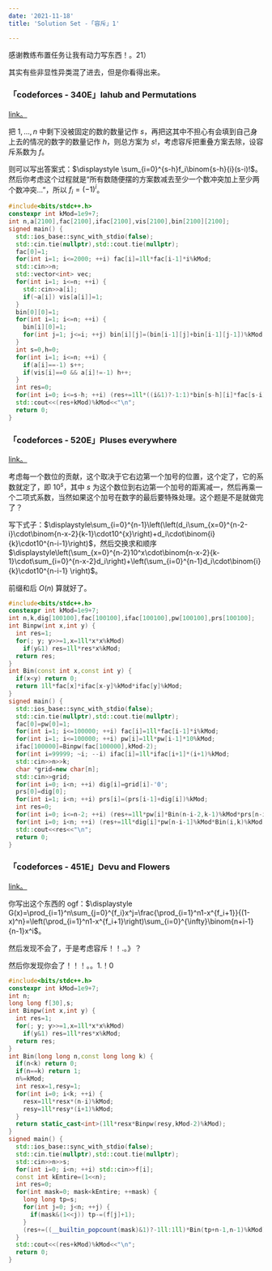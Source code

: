 ```yaml
---
date: '2021-11-18'
title: 'Solution Set -「容斥」1'

---
```


感谢教练布置任务让我有动力写东西！。21）

其实有些非显性异类混了进去，但是你看得出来。

### 「codeforces - 340E」Iahub and Permutations

[link。](http://codeforces.com/problemset/problem/340/E)

把 $1,\dots,n$ 中剩下没被固定的数的数量记作 $s$，再把这其中不担心有会填到自己身上去的情况的数字的数量记作 $h$，则总方案为 $s!$，考虑容斥把重叠方案去除，设容斥系数为 $f$。

则可以写出答案式：$\displaystyle \sum_{i=0}^{s-h}f_i\binom{s-h}{i}(s-i)!$。然后你考虑这个过程就是“所有数随便摆的方案数减去至少一个数冲突加上至少两个数冲突...”，所以 $f_i=(-1)^i$。

```cpp
#include<bits/stdc++.h>
constexpr int kMod=1e9+7;
int n,a[2100],fac[2100],ifac[2100],vis[2100],bin[2100][2100];
signed main() {
  std::ios_base::sync_with_stdio(false);
  std::cin.tie(nullptr),std::cout.tie(nullptr);
  fac[0]=1;
  for(int i=1; i<=2000; ++i) fac[i]=1ll*fac[i-1]*i%kMod;
  std::cin>>n;
  std::vector<int> vec;
  for(int i=1; i<=n; ++i) {
    std::cin>>a[i];
    if(~a[i]) vis[a[i]]=1;
  }
  bin[0][0]=1;
  for(int i=1; i<=n; ++i) {
    bin[i][0]=1;
    for(int j=1; j<=i; ++j) bin[i][j]=(bin[i-1][j]+bin[i-1][j-1])%kMod;
  }
  int s=0,h=0;
  for(int i=1; i<=n; ++i) {
    if(a[i]==-1) s++;
    if(vis[i]==0 && a[i]!=-1) h++;
  }
  int res=0;
  for(int i=0; i<=s-h; ++i) (res+=1ll*((i&1)?-1:1)*bin[s-h][i]*fac[s-i]%kMod)%=kMod;
  std::cout<<(res+kMod)%kMod<<"\n";
  return 0;
}
```

### 「codeforces - 520E」Pluses everywhere

[link。](https://codeforces.com/problemset/problem/520/E)

考虑每一个数位的贡献，这个取决于它右边第一个加号的位置，这个定了，它的系数就定了，即 $10^{s}$，其中 $s$ 为这个数位到右边第一个加号的距离减一，然后再乘一个二项式系数，当然如果这个加号在数字的最后要特殊处理。这个题是不是就做完了？

写下式子：$\displaystyle\sum_{i=0}^{n-1}\left(\left(d_i\sum_{x=0}^{n-2-i}\cdot\binom{n-x-2}{k-1}\cdot10^{x}\right)+d_i\cdot\binom{i}{k}\cdot10^{n-i-1}\right)$，然后交换求和顺序 $\displaystyle\left(\sum_{x=0}^{n-2}10^x\cdot\binom{n-x-2}{k-1}\cdot\sum_{i=0}^{n-x-2}d_i\right)+\left(\sum_{i=0}^{n-1}d_i\cdot\binom{i}{k}\cdot10^{n-i-1} \right)$。

前缀和后 $O(n)$ 算就好了。

```cpp
#include<bits/stdc++.h>
constexpr int kMod=1e9+7;
int n,k,dig[100100],fac[100100],ifac[100100],pw[100100],prs[100100];
int Binpw(int x,int y) {
  int res=1;
  for(; y; y>>=1,x=1ll*x*x%kMod)
    if(y&1) res=1ll*res*x%kMod;
  return res;
}
int Bin(const int x,const int y) {
  if(x<y) return 0;
  return 1ll*fac[x]*ifac[x-y]%kMod*ifac[y]%kMod;
}
signed main() {
  std::ios_base::sync_with_stdio(false);
  std::cin.tie(nullptr),std::cout.tie(nullptr);
  fac[0]=pw[0]=1;
  for(int i=1; i<=100000; ++i) fac[i]=1ll*fac[i-1]*i%kMod;
  for(int i=1; i<=100000; ++i) pw[i]=1ll*pw[i-1]*10%kMod;
  ifac[100000]=Binpw(fac[100000],kMod-2);
  for(int i=99999; ~i; --i) ifac[i]=1ll*ifac[i+1]*(i+1)%kMod;
  std::cin>>n>>k;
  char *grid=new char[n];
  std::cin>>grid;
  for(int i=0; i<n; ++i) dig[i]=grid[i]-'0';
  prs[0]=dig[0];
  for(int i=1; i<n; ++i) prs[i]=(prs[i-1]+dig[i])%kMod;
  int res=0;
  for(int i=0; i<=n-2; ++i) (res+=1ll*pw[i]*Bin(n-i-2,k-1)%kMod*prs[n-i-2]%kMod)%=kMod;
  for(int i=0; i<n; ++i) (res+=1ll*dig[i]*pw[n-i-1]%kMod*Bin(i,k)%kMod)%=kMod;
  std::cout<<res<<"\n";
  return 0;
}
```

### 「codeforces - 451E」Devu and Flowers

[link。](http://codeforces.com/problemset/problem/451/E)

你写出这个东西的 ogf：$\displaystyle G(x)=\prod_{i=1}^n\sum_{j=0}^{f_i}x^j=\frac{\prod_{i=1}^n1-x^{f_i+1}}{(1-x)^n}=\left(\prod_{i=1}^n1-x^{f_i+1}\right)\sum_{i=0}^{\infty}\binom{n+i-1}{n-1}x^i$。

然后发现不会了，于是考虑容斥！！.。》？

然后你发现你会了！！！。。1.！0

```cpp
#include<bits/stdc++.h>
constexpr int kMod=1e9+7;
int n;
long long f[30],s;
int Binpw(int x,int y) {
  int res=1;
  for(; y; y>>=1,x=1ll*x*x%kMod)
    if(y&1) res=1ll*res*x%kMod;
  return res;
}
int Bin(long long n,const long long k) {
  if(n<k) return 0;
  if(n==k) return 1;
  n%=kMod;
  int resx=1,resy=1;
  for(int i=0; i<k; ++i) {
    resx=1ll*resx*(n-i)%kMod;
    resy=1ll*resy*(i+1)%kMod; 
  }
  return static_cast<int>(1ll*resx*Binpw(resy,kMod-2)%kMod);
}
signed main() {
  std::ios_base::sync_with_stdio(false);
  std::cin.tie(nullptr),std::cout.tie(nullptr);
  std::cin>>n>>s;
  for(int i=0; i<n; ++i) std::cin>>f[i];
  const int kEntire=(1<<n);
  int res=0;
  for(int mask=0; mask<kEntire; ++mask) {
    long long tp=s;
    for(int j=0; j<n; ++j) {
      if(mask&(1<<j)) tp-=(f[j]+1);
    }
    (res+=((__builtin_popcount(mask)&1)?-1ll:1ll)*Bin(tp+n-1,n-1)%kMod)%=kMod;
  }
  std::cout<<(res+kMod)%kMod<<"\n";
  return 0;
}
```